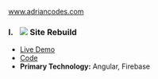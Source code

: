 
www.adriancodes.com


### I. <span style="margin-left: 10px;"><IMG  SRC="https://www.udacity.com/assets/iridium/images/core/header/udacity-wordmark.svg"></span> Site Rebuild 

- [Live Demo](https://udacity-site-rebuild.firebaseapp.com/)
- [Code](https://github.com/adrianmess/Udacity-site-rebuild)
- **Primary Technology:** Angular, Firebase
